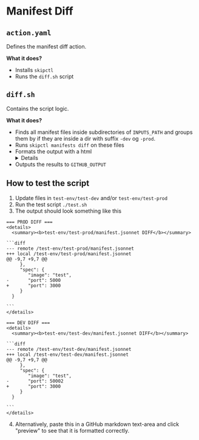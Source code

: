 # Manifest Diff

## `action.yaml`
Defines the manifest diff action.

**What it does?**
- Installs `skipctl`
- Runs the `diff.sh` script


## `diff.sh`
Contains the script logic.

**What it does?**
- Finds all manifest files inside subdirectories of `INPUTS_PATH` and groups them by
if they are inside a dir with suffix `-dev` og `-prod`.
- Runs `skipctl manifests diff` on these files
- Formats the output with a html <details> tag
- Outputs the results to `GITHUB_OUTPUT`

## How to test the script

1. Update files in `test-env/test-dev` and/or `test-env/test-prod`
2. Run the test script `./test.sh`
3. The output should look something like this

````shell
=== PROD DIFF ===
<details>
  <summary><b>test-env/test-prod/manifest.jsonnet DIFF</b></summary>

```diff
--- remote /test-env/test-prod/manifest.jsonnet
+++ local /test-env/test-prod/manifest.jsonnet
@@ -9,7 +9,7 @@
     },
     "spec": {
        "image": "test",
-       "port": 5000
+       "port": 3000
     }
  }

```
</details>

=== DEV DIFF ===
<details>
  <summary><b>test-env/test-dev/manifest.jsonnet DIFF</b></summary>

```diff
--- remote /test-env/test-dev/manifest.jsonnet
+++ local /test-env/test-dev/manifest.jsonnet
@@ -9,7 +9,7 @@
     },
     "spec": {
        "image": "test",
-       "port": 50002
+       "port": 3000
     }
  }

```
</details>
````
4. Alternatively, paste this in a GitHub markdown text-area and click "preview" to see that it is formatted correctly.
